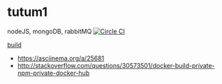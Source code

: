 # tutum1
nodeJS, mongoDB, rabbitMQ
[![Circle CI](https://circleci.com/gh/brownman/tutum1.svg?style=svg)](https://circleci.com/gh/brownman/tutum1)

[build](https://hub.docker.com/r/brownman/tutum1/builds/)


- https://asciinema.org/a/25681
- http://stackoverflow.com/questions/30573501/docker-build-private-npm-private-docker-hub

